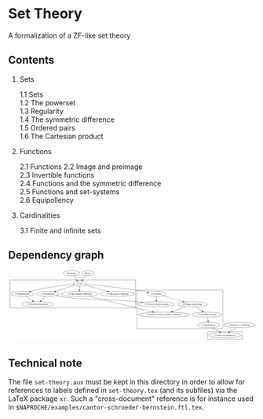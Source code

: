 # Set Theory

A formalization of a ZF-like set theory


## Contents

1.  Sets  

    1.1 Sets  
    1.2 The powerset  
    1.3 Regularity  
    1.4 The symmetric difference  
    1.5 Ordered pairs  
    1.6 The Cartesian product

2.  Functions  

    2.1 Functions
    2.2 Image and preimage  
    2.3 Invertible functions  
    2.4 Functions and the symmetric difference  
    2.5 Functions and set-systems  
    2.6 Equipollency

3.  Cardinalities

    3.1 Finite and infinite sets


## Dependency graph

![dependency graph](dependency-graph/graph.svg)


## Technical note

The file `set-theory.aux` must be kept in this directory in order to allow for
references to labels defined in `set-theory.tex` (and its subfiles) via the
LaTeX package `xr`. Such a "cross-document" reference is for instance used in
`$NAPROCHE/examples/cantor-schroeder-bernstein.ftl.tex`.

